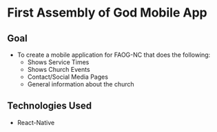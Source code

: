 # First Assembly of God Mobile App

## Goal 
- To create a mobile application for FAOG-NC that does the following:
  - Shows Service Times
  - Shows Church Events
  - Contact/Social Media Pages
  - General information about the church

## Technologies Used 
- React-Native
